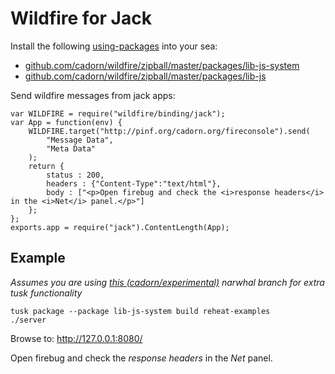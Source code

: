 Wildfire for Jack
=================

Install the following [using-packages](http://github.com/280north/narwhal/blob/master/docs/packages-using.md) into your sea:

  * [github.com/cadorn/wildfire/zipball/master/packages/lib-js-system](http://github.com/cadorn/wildfire/tree/master/packages/lib-js-system/)
  * [github.com/cadorn/wildfire/zipball/master/packages/lib-js](http://github.com/cadorn/wildfire/tree/master/packages/lib-js/)

Send wildfire messages from jack apps:

    var WILDFIRE = require("wildfire/binding/jack");
	var App = function(env) {
	    WILDFIRE.target("http://pinf.org/cadorn.org/fireconsole").send(
	        "Message Data",
	        "Meta Data"
	    );
	    return {
	        status : 200,
	        headers : {"Content-Type":"text/html"},
	        body : ["<p>Open firebug and check the <i>response headers</i> in the <i>Net</i> panel.</p>"]
	    };
	};
	exports.app = require("jack").ContentLength(App);

Example
-------

*Assumes you are using [this (cadorn/experimental)](http://github.com/cadorn/narwhal/tree/experimental) narwhal branch for extra tusk functionality*

    tusk package --package lib-js-system build reheat-examples
    ./server

Browse to: http://127.0.0.1:8080/

Open firebug and check the *response headers* in the *Net* panel.
